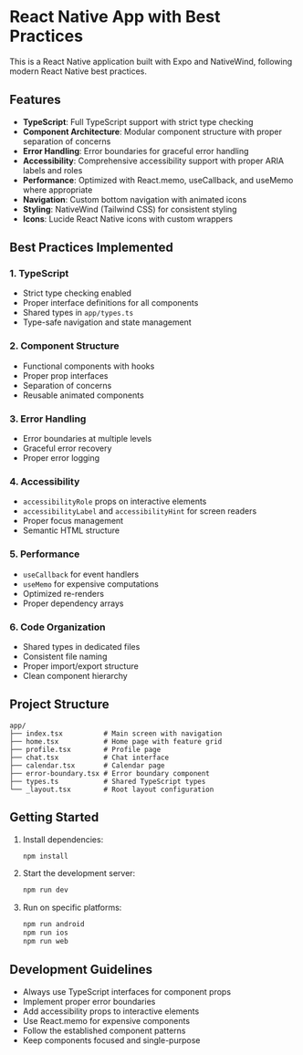 # React Native App with Best Practices

This is a React Native application built with Expo and NativeWind, following modern React Native best practices.

## Features

- **TypeScript**: Full TypeScript support with strict type checking
- **Component Architecture**: Modular component structure with proper separation of concerns
- **Error Handling**: Error boundaries for graceful error handling
- **Accessibility**: Comprehensive accessibility support with proper ARIA labels and roles
- **Performance**: Optimized with React.memo, useCallback, and useMemo where appropriate
- **Navigation**: Custom bottom navigation with animated icons
- **Styling**: NativeWind (Tailwind CSS) for consistent styling
- **Icons**: Lucide React Native icons with custom wrappers

## Best Practices Implemented

### 1. TypeScript 
- Strict type checking enabled
- Proper interface definitions for all components
- Shared types in `app/types.ts`
- Type-safe navigation and state management

### 2. Component Structure
- Functional components with hooks
- Proper prop interfaces
- Separation of concerns
- Reusable animated components

### 3. Error Handling
- Error boundaries at multiple levels
- Graceful error recovery
- Proper error logging

### 4. Accessibility
- `accessibilityRole` props on interactive elements
- `accessibilityLabel` and `accessibilityHint` for screen readers
- Proper focus management
- Semantic HTML structure

### 5. Performance
- `useCallback` for event handlers
- `useMemo` for expensive computations
- Optimized re-renders
- Proper dependency arrays

### 6. Code Organization
- Shared types in dedicated files
- Consistent file naming
- Proper import/export structure
- Clean component hierarchy

## Project Structure

```
app/
├── index.tsx          # Main screen with navigation
├── home.tsx           # Home page with feature grid
├── profile.tsx        # Profile page
├── chat.tsx           # Chat interface
├── calendar.tsx       # Calendar page
├── error-boundary.tsx # Error boundary component
├── types.ts           # Shared TypeScript types
└── _layout.tsx        # Root layout configuration
```

## Getting Started

1. Install dependencies:
   ```bash
   npm install
   ```

2. Start the development server:
   ```bash
   npm run dev
   ```

3. Run on specific platforms:
   ```bash
   npm run android
   npm run ios
   npm run web
   ```

## Development Guidelines

- Always use TypeScript interfaces for component props
- Implement proper error boundaries
- Add accessibility props to interactive elements
- Use React.memo for expensive components
- Follow the established component patterns
- Keep components focused and single-purpose

